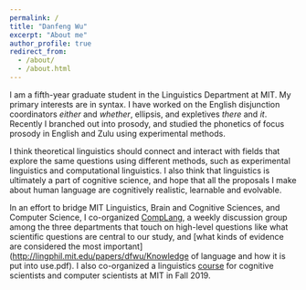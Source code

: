 ```yaml
---
permalink: /
title: "Danfeng Wu"
excerpt: "About me"
author_profile: true
redirect_from: 
  - /about/
  - /about.html
---
```


I am a fifth-year graduate student in the Linguistics Department at MIT. My primary interests are in syntax. I have worked on the English disjunction coordinators *either* and *whether*, ellipsis, and expletives *there* and *it*. Recently I branched out into prosody, and studied the phonetics of focus prosody in English and Zulu using experimental methods.

I think theoretical linguistics should connect and interact with fields that explore the same questions using different methods, such as experimental linguistics and computational linguistics. I also think that linguistics is ultimately a part of cognitive science, and hope that all the proposals I make about human language are cognitively realistic, learnable and evolvable.

In an effort to bridge MIT Linguistics, Brain and Cognitive Sciences, and Computer Science, I co-organized [CompLang](https://complang.mit.edu/), a weekly discussion group among the three departments that touch on high-level questions like what scientific questions are central to our study, and [what kinds of evidence are considered the most important](http://lingphil.mit.edu/papers/dfwu/Knowledge of language and how it is put into use.pdf). I also co-organized a linguistics [course](https://dfwu.wordpress.com/2019/09/14/69/) for cognitive scientists and computer scientists at MIT in Fall 2019.